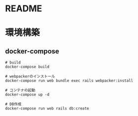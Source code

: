 # README

# 環境構築

## docker-compose

```
# build
docker-compose build

# webpackerのインストール
docker-compose run web bundle exec rails webpacker:install

# コンテナの起動
docker-compose up -d

# DB作成
docker-compose run web rails db:create

```